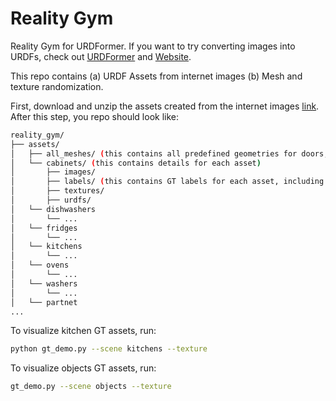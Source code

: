 # Reality Gym
Reality Gym for URDFormer. If you want to try converting images into URDFs, check out [URDFormer](https://github.com/WEIRDLabUW/urdformer) and [Website](https://urdformer.github.io/).

This repo contains (a) URDF Assets from internet images (b) Mesh and texture randomization.

First, download and unzip the assets created from the internet images [link](https://drive.google.com/file/d/1LQkSmvhwAIGVCN4eHNJAM7BR6EyTpFma/view?usp=sharing). After this step, you repo should look like:
```bash
reality_gym/
├── assets/
│   ├── all_meshes/ (this contains all predefined geometries for doors, drawer, handles etc.)
│   └── cabinets/ (this contains details for each asset)
│       ├── images/ 
│       ├── labels/ (this contains GT labels for each asset, including bbox, class, positions, scales etc)
│       ├── textures/
│       ├── urdfs/
│   └── dishwashers
│       └── ...
│   └── fridges
│       └── ...
│   └── kitchens
│       └── ...
│   └── ovens
│       └── ...
│   └── washers
│       └── ...
│   └── partnet
...
```
To visualize kitchen GT assets, run:
```bash
python gt_demo.py --scene kitchens --texture
```


To visualize objects GT assets, run:
```bash
gt_demo.py --scene objects --texture
```

